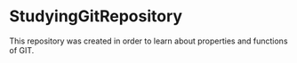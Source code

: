 # StudyingGitRepository
This repository was created in order to learn about properties  and functions of GIT. 
